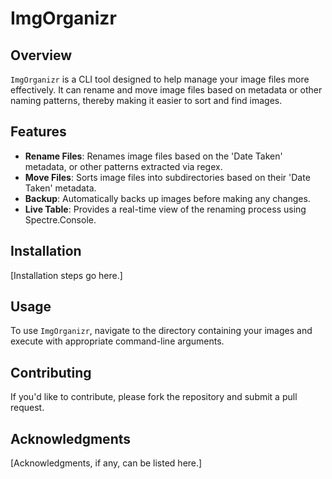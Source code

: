 # ImgOrganizr

## Overview

`ImgOrganizr` is a CLI tool designed to help manage your image files more effectively. It can rename and move image files based on metadata or other naming patterns, thereby making it easier to sort and find images.

## Features

- **Rename Files**: Renames image files based on the 'Date Taken' metadata, or other patterns extracted via regex.
- **Move Files**: Sorts image files into subdirectories based on their 'Date Taken' metadata.
- **Backup**: Automatically backs up images before making any changes.
- **Live Table**: Provides a real-time view of the renaming process using Spectre.Console.

## Installation

[Installation steps go here.]

## Usage

To use `ImgOrganizr`, navigate to the directory containing your images and execute with appropriate command-line arguments.

## Contributing

If you'd like to contribute, please fork the repository and submit a pull request.

## Acknowledgments

[Acknowledgments, if any, can be listed here.]
